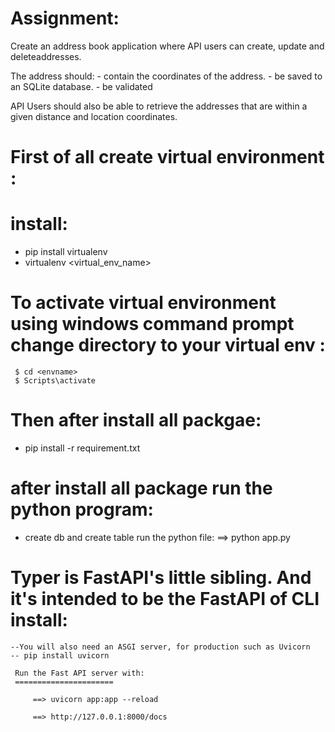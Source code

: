 Assignment:
=============
 Create an address book application where API users can create, update and deleteaddresses.

The address should:
     - contain the coordinates of the address.
     - be saved to an SQLite database.
     - be validated

API Users should also be able to retrieve the addresses that are within a given distance and
location coordinates.


First of all create virtual environment :
======================================
install:
========
   - pip install virtualenv
   - virtualenv <virtual_env_name>

   To activate virtual environment using windows command prompt 
   change directory to your virtual env :
   ===================================
     $ cd <envname>
     $ Scripts\activate 

Then after install all packgae:
=================================
   - pip install -r requirement.txt


after install all package run the python program:
================================================
  - create db and create table run the python file:
     ==> python app.py


Typer is FastAPI's little sibling. And it's intended to be the FastAPI of CLI install:
===================================================================================
    --You will also need an ASGI server, for production such as Uvicorn
    -- pip install uvicorn

     Run the Fast API server with:
     ======================

         ==> uvicorn app:app --reload

         ==> http://127.0.0.1:8000/docs
